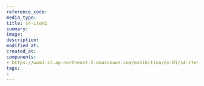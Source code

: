 ```yaml
---
reference_code:
media_type:
title: s4-item1
summary:
image:
description:
modified_at:
created_at:
components:
- https://wwm3.s3.ap-northeast-2.amazonaws.com/exhibition/ex-01/s4-item1.png
tags:
-
---
```

